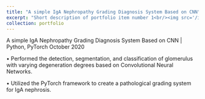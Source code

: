 ```yaml
---
title: "A simple IgA Nephropathy Grading Diagnosis System Based on CNN"
excerpt: "Short description of portfolio item number 1<br/><img src='/images/glob.png', style="width:500px;height:300px;">"
collection: portfolio
---
```


A simple IgA Nephropathy Grading Diagnosis System Based on CNN | Python, PyTorch October 2020

• Performed the detection, segmentation, and classification of glomerulus with varying degeneration degrees based on Convolutional Neural Networks.

• Utilized the PyTorch framework to create a pathological grading system for IgA nephrosis.
